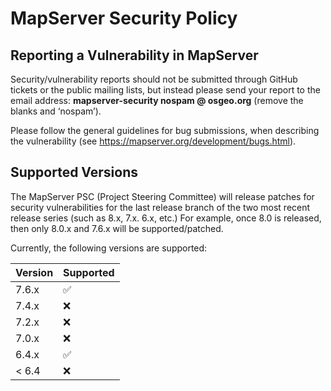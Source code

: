 # MapServer Security Policy

## Reporting a Vulnerability in MapServer

Security/vulnerability reports should not be submitted through GitHub tickets or the public mailing lists, but instead please send your report 
to the email address: **mapserver-security nospam @ osgeo.org** (remove the blanks and ‘nospam’).  

Please follow the general guidelines for bug 
submissions, when describing the vulnerability (see https://mapserver.org/development/bugs.html).

## Supported Versions

The MapServer PSC (Project Steering Committee) will release patches for security vulnerabilities 
for the last release branch of the two most recent release series (such as 8.x, 7.x. 6.x, etc.)  For example, 
once 8.0 is released, then only 8.0.x and 7.6.x will be supported/patched.

Currently, the following versions are supported:

| Version | Supported          |
| ------- | ------------------ |
| 7.6.x   | :white_check_mark: |
| 7.4.x   | :x:                |
| 7.2.x   | :x:                |
| 7.0.x   | :x:                |
| 6.4.x   | :white_check_mark: |
| < 6.4   | :x:                |
